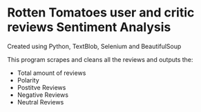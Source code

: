 # Rotten Tomatoes user and critic reviews Sentiment Analysis

Created using Python, TextBlob, Selenium and BeautifulSoup

This program scrapes and cleans all the reviews and outputs the:
- Total amount of reviews
- Polarity
- Postitve Reviews
- Negative Reviews
- Neutral Reviews

